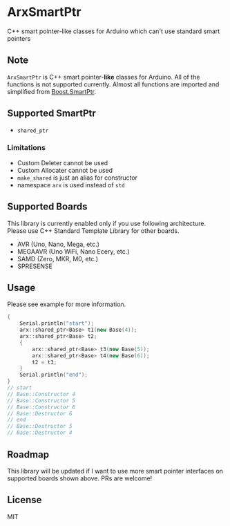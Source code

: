 # ArxSmartPtr

C++ smart pointer-like classes for Arduino which can't use standard smart pointers


## Note

`ArxSmartPtr` is C++ smart pointer-__like__ classes for Arduino.
All of the functions is not supported currently.
Almost all functions are imported and simplified from [Boost.SmartPtr](https://github.com/boostorg/smart_ptr).


## Supported SmartPtr

- `shared_ptr`


### Limitations

- Custom Deleter cannot be used
- Custom Allocater cannot be used
- `make_shared` is just an alias for constructor
- namespace `arx` is used instead of `std`


## Supported Boards

This library is currently enabled only if you use following architecture.
Please use C++ Standard Template Library for other boards.

- AVR (Uno, Nano, Mega, etc.)
- MEGAAVR (Uno WiFi, Nano Ecery, etc.)
- SAMD (Zero, MKR, M0, etc.)
- SPRESENSE


## Usage

Please see example for more information.

``` C++
{
    Serial.println("start");
    arx::shared_ptr<Base> t1(new Base(4));
    arx::shared_ptr<Base> t2;
    {
        arx::shared_ptr<Base> t3(new Base(5));
        arx::shared_ptr<Base> t4(new Base(6));
        t2 = t3;
    }
    Serial.println("end");
}
// start
// Base::Constructor 4
// Base::Constructor 5
// Base::Constructor 6
// Base::Destructor 6
// end
// Base::Destructor 5
// Base::Destructor 4
```

## Roadmap

This library will be updated if I want to use more smart pointer interfaces on supported boards shown above.
PRs are welcome!

## License

MIT
